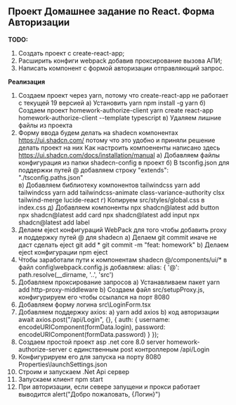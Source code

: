 ## Проект Домашнее задание по React. Форма Авторизации

**TODO:**
1) Создать проект с create-react-app;
2) Расширить конфиги webpack добавив проксирование вызова АПИ;
3) Написать компонент с формой авторизации отправляющий запрос.

**Реализация**

1) Создаем проект через yarn, потому что create-react-app не работает с текущей 19 версией
  а) Установить yarn
     npm install -g yarn
  б) Создаем проект homework-authorize-client
     yarn create react-app homework-authorize-client --template typescript
  в) Удаляем лишние файлы из проекта
2) Форму ввода будем делать на shadecn компонентах https://ui.shadcn.com/ потому что это удобно и приняли решение делать проект на них
Как настроить компоененты написано здесь https://ui.shadcn.com/docs/installation/manual
   a) Добавляем файлы конфигурация из папки  shadecn-config в проект
   б) В tsconfig.json для поддержки путей @ добавляем строку
  	"extends": "./tsconfig.paths.json"   
   в) Добавляем библиотеку компонентов tailwindcss 
	yarn add tailwindcss
	yarn add tailwindcss-animate class-variance-authority clsx tailwind-merge lucide-react
   г) Копируем src/styles/global.css в index.css
   д) Добавляем компоненты 
	npx shadcn@latest add button
	npx shadcn@latest add card
	npx shadcn@latest add input
	npx shadcn@latest add label
3) Делаем eject конфигураций WebPack для того чтобы добавить proxy и поддержку путей @ для shadecn
   a) Делаем git commit иначе не даст сделать eject
        git add *
	git commit -m "feat: homework"
    b) Делаем eject конфигурации
        npm eject
4) Чтобы заработали пути к компонентам shadecn @/components/ui/* в файл config\webpack.config.js добавляем:
      alias: {
	'@': path.resolve(__dirname, '..', 'src')
5) Добавляем проксирование запросов
	a) Устанавливаем пакет 
		yarn add http-proxy-middleware
	b) Создаем файл src/setupProxy.js, конфигурируем его чтобы ссылался на порт 8080
6) Добавляем форму логина 
	src\LoginForm.tsx
7) Добавляем поддержку axios:
	a) yarn add axios
	b) код авторизации
	      await axios.post("/api/Login", {}, {
	        auth: {
	          username: encodeURIComponent(formData.login),
	          password: encodeURIComponent(formData.password)
	        }
	      });
8) Создаем простой проект asp .net core 8.0 server homework-authorize-server с единственным post контроллером /api/Login
9) Конфигурируем его для запуска на порту 8080
	Properties\launchSettings.json 
10) Строим и запускаем .Net Api сервер
11) Запускаем клиент 
	npm start
12) При авторизации, если севере запущени и прокси работает выводится alert("Добро пожаловать, {Логин}")







